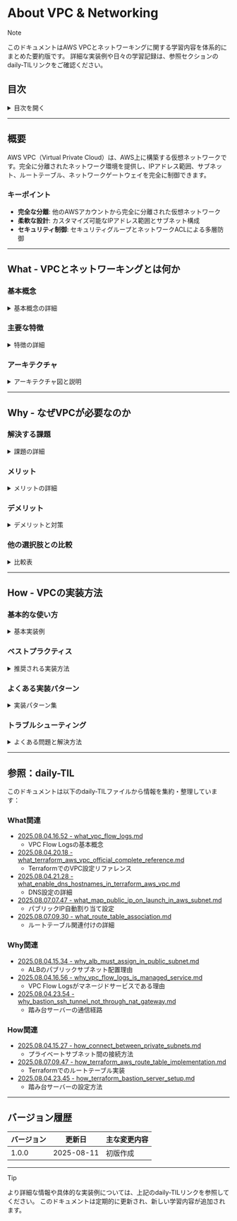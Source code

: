 # About VPC & Networking

> [!NOTE]
> このドキュメントはAWS VPCとネットワーキングに関する学習内容を体系的にまとめた要約版です。
> 詳細な実装例や日々の学習記録は、参照セクションのdaily-TILリンクをご確認ください。

## 目次

<details>
<summary>目次を開く</summary>

- [About VPC \& Networking](#about-vpc--networking)
  - [目次](#目次)
  - [概要](#概要)
    - [キーポイント](#キーポイント)
  - [What - VPCとネットワーキングとは何か](#what---vpcとネットワーキングとは何か)
    - [基本概念](#基本概念)
      - [定義](#定義)
      - [構成要素](#構成要素)
    - [主要な特徴](#主要な特徴)
    - [アーキテクチャ](#アーキテクチャ)
      - [レイヤー構成](#レイヤー構成)
      - [データフロー](#データフロー)
  - [Why - なぜVPCが必要なのか](#why---なぜvpcが必要なのか)
    - [解決する課題](#解決する課題)
      - [従来の問題点](#従来の問題点)
      - [VPCによる解決策](#vpcによる解決策)
    - [メリット](#メリット)
      - [ビジネス面のメリット](#ビジネス面のメリット)
      - [技術面のメリット](#技術面のメリット)
    - [デメリット](#デメリット)
    - [他の選択肢との比較](#他の選択肢との比較)
  - [How - VPCの実装方法](#how---vpcの実装方法)
    - [基本的な使い方](#基本的な使い方)
      - [セットアップ](#セットアップ)
      - [基本的な実装](#基本的な実装)
      - [実行例](#実行例)
    - [ベストプラクティス](#ベストプラクティス)
      - [1. CIDR設計](#1-cidr設計)
      - [2. セキュリティグループの階層化](#2-セキュリティグループの階層化)
      - [3. VPC Flow Logsの有効化](#3-vpc-flow-logsの有効化)
    - [よくある実装パターン](#よくある実装パターン)
      - [パターン1: 3層アーキテクチャ](#パターン1-3層アーキテクチャ)
      - [パターン2: ハブ\&スポーク](#パターン2-ハブスポーク)
      - [パターン3: マルチリージョン](#パターン3-マルチリージョン)
    - [トラブルシューティング](#トラブルシューティング)
      - [エラー1: サブネット間の通信不可](#エラー1-サブネット間の通信不可)
      - [エラー2: インターネットアクセス不可](#エラー2-インターネットアクセス不可)
      - [エラー3: DNS解決の失敗](#エラー3-dns解決の失敗)
  - [参照：daily-TIL](#参照daily-til)
    - [What関連](#what関連)
    - [Why関連](#why関連)
    - [How関連](#how関連)
  - [バージョン履歴](#バージョン履歴)

</details>

---

## 概要

AWS VPC（Virtual Private Cloud）は、AWS上に構築する仮想ネットワークです。完全に分離されたネットワーク環境を提供し、IPアドレス範囲、サブネット、ルートテーブル、ネットワークゲートウェイを完全に制御できます。

### キーポイント

- **完全な分離**: 他のAWSアカウントから完全に分離された仮想ネットワーク
- **柔軟な設計**: カスタマイズ可能なIPアドレス範囲とサブネット構成
- **セキュリティ制御**: セキュリティグループとネットワークACLによる多層防御

---

## What - VPCとネットワーキングとは何か

### 基本概念

<details>
<summary>基本概念の詳細</summary>

VPCは、AWS上で論理的に分離されたセクションを作成し、定義した仮想ネットワーク内でAWSリソースを起動できるサービスです。

#### 定義

IPアドレス範囲の選択、サブネットの作成、ルートテーブルとネットワークゲートウェイの設定など、仮想ネットワーキング環境を完全に制御可能なサービス。

#### 構成要素

1. **VPC本体**
   - CIDR範囲: /16から/28まで
   - DNS設定: enable_dns_support, enable_dns_hostnames
   - テナンシー: default, dedicated, host

2. **サブネット**
   - パブリックサブネット: インターネットゲートウェイへの経路を持つ
   - プライベートサブネット: インターネットへの直接経路なし
   - map_public_ip_on_launch設定

3. **ルーティング**
   - ルートテーブル: トラフィックの経路を定義
   - ルートテーブル関連付け: サブネットとルートテーブルの紐付け

</details>

### 主要な特徴

<details>
<summary>特徴の詳細</summary>

1. **マルチAZ対応**
   - 複数のアベイラビリティゾーンにまたがるサブネット配置
   - 利点: 高可用性とフォールトトレランス

2. **セキュリティ層**
   - セキュリティグループ: インスタンスレベルのファイアウォール
   - ネットワークACL: サブネットレベルのファイアウォール
   - 利点: 多層防御による強固なセキュリティ

3. **監視機能**
   - VPC Flow Logs: トラフィックの記録と分析
   - 利点: セキュリティ監査とトラブルシューティング

</details>

### アーキテクチャ

<details>
<summary>アーキテクチャ図と説明</summary>

```mermaid
graph TB
    subgraph "VPC (10.0.0.0/16)"
        subgraph "Public Subnet (10.0.1.0/24)"
            ALB[Application Load Balancer]
            NAT[NAT Gateway]
            BASTION[Bastion Host]
        end
        
        subgraph "Private Subnet App (10.0.11.0/24)"
            ECS[ECS Fargate]
            EC2[EC2 Instances]
        end
        
        subgraph "Private Subnet DB (10.0.21.0/24)"
            RDS[(RDS)]
            CACHE[(ElastiCache)]
        end
    end
    
    IGW[Internet Gateway]
    INTERNET[Internet]
    
    INTERNET --> IGW
    IGW --> ALB
    ALB --> ECS
    ECS --> RDS
    EC2 --> NAT
    NAT --> IGW
```

#### レイヤー構成

- **パブリック層**: インターネットゲートウェイに接続、パブリックIP保有
- **プライベートアプリ層**: NATゲートウェイ経由でインターネットアクセス
- **プライベートDB層**: 完全に隔離、アプリ層からのみアクセス可能

#### データフロー

1. インターネットからALBへのインバウンドトラフィック
2. ALBからプライベートサブネットのアプリケーションへ転送
3. アプリケーションからデータベースへの内部通信
4. NATゲートウェイ経由でのアウトバウンド通信

</details>

---

## Why - なぜVPCが必要なのか

### 解決する課題

<details>
<summary>課題の詳細</summary>

#### 従来の問題点

1. **セキュリティの懸念**
   - 影響: パブリッククラウドでの分離不足
   - 例: 他テナントとのリソース共有によるリスク

2. **ネットワーク制御の欠如**
   - 影響: IPアドレス管理の困難さ
   - 例: オンプレミスとの統合時の制約

#### VPCによる解決策

- 完全に分離された仮想ネットワーク環境
- カスタマイズ可能なIPアドレス範囲
- オンプレミスとのVPN/Direct Connect接続

</details>

### メリット

<details>
<summary>メリットの詳細</summary>

#### ビジネス面のメリット

1. **コンプライアンス対応**
   - データの地理的分離とアクセス制御
   - 監査ログの完全な記録

2. **コスト最適化**
   - 必要なリソースのみにパブリックIP割り当て
   - NATゲートウェイの共有によるコスト削減

3. **災害対策**
   - マルチAZ構成による自動フェイルオーバー
   - バックアップサイトへの迅速な切り替え

#### 技術面のメリット

1. **ネットワーク分離**
   - 環境（開発/本番）の完全分離
   - マイクロサービス間の通信制御

2. **接続性**
   - オンプレミスとのハイブリッド構成
   - 複数VPC間のピアリング接続

</details>

### デメリット

<details>
<summary>デメリットと対策</summary>

| デメリット | 影響 | 対策 |
|-----------|------|------|
| 設計の複雑さ | 初期構築に時間がかかる | テンプレートやモジュールの活用 |
| IPアドレス枯渇 | 拡張性の制限 | 事前の適切なCIDR設計 |
| 通信コスト | リージョン間/AZ間の転送料金 | エンドポイント活用とトラフィック最適化 |

</details>

### 他の選択肢との比較

<details>
<summary>比較表</summary>

| 項目 | AWS VPC | Azure VNet | GCP VPC |
|------|---------|------------|---------|
| グローバル性 | リージョン単位 | リージョン単位 | グローバル |
| サブネット | AZ単位 | リージョン内自由 | リージョン単位 |
| ルーティング | ルートテーブル | システムルート+UDR | 自動+カスタム |
| 料金 | 無料（通信は有料） | 無料（通信は有料） | 無料（通信は有料） |

</details>

---

## How - VPCの実装方法

### 基本的な使い方

<details>
<summary>基本実装例</summary>

#### セットアップ

```bash
# AWS CLIでの確認
aws ec2 describe-vpcs
aws ec2 describe-subnets
```

#### 基本的な実装

```hcl
# VPCの作成
resource "aws_vpc" "main" {
  cidr_block           = "10.0.0.0/16"
  enable_dns_support   = true
  enable_dns_hostnames = true
  
  tags = {
    Name = "${var.project_name}-vpc-${var.environment}"
  }
}

# パブリックサブネット
resource "aws_subnet" "public" {
  count                   = length(var.availability_zones)
  vpc_id                  = aws_vpc.main.id
  cidr_block              = cidrsubnet(aws_vpc.main.cidr_block, 8, count.index)
  availability_zone       = var.availability_zones[count.index]
  map_public_ip_on_launch = true
  
  tags = {
    Name = "${var.project_name}-public-${var.availability_zones[count.index]}"
    Type = "public"
  }
}

# インターネットゲートウェイ
resource "aws_internet_gateway" "main" {
  vpc_id = aws_vpc.main.id
  
  tags = {
    Name = "${var.project_name}-igw"
  }
}
```

#### 実行例

```bash
# Terraformでの適用
terraform init
terraform plan -var-file=environments/prod.tfvars
terraform apply -auto-approve
```

</details>

### ベストプラクティス

<details>
<summary>推奨される実装方法</summary>

#### 1. CIDR設計

```hcl
locals {
  vpc_cidr = "10.0.0.0/16"
  
  # サブネット計画
  subnet_cidrs = {
    public  = ["10.0.1.0/24", "10.0.2.0/24", "10.0.3.0/24"]
    private = ["10.0.11.0/24", "10.0.12.0/24", "10.0.13.0/24"]
    db      = ["10.0.21.0/24", "10.0.22.0/24", "10.0.23.0/24"]
  }
}
```

**理由**: 将来の拡張を考慮した計画的なアドレス配分

#### 2. セキュリティグループの階層化

```hcl
# ALB用セキュリティグループ
resource "aws_security_group" "alb" {
  name_prefix = "${var.project_name}-alb-"
  vpc_id      = aws_vpc.main.id
  
  ingress {
    from_port   = 443
    to_port     = 443
    protocol    = "tcp"
    cidr_blocks = ["0.0.0.0/0"]
  }
}

# アプリ用セキュリティグループ
resource "aws_security_group" "app" {
  name_prefix = "${var.project_name}-app-"
  vpc_id      = aws_vpc.main.id
  
  ingress {
    from_port       = 80
    to_port         = 80
    protocol        = "tcp"
    security_groups = [aws_security_group.alb.id]
  }
}
```

**理由**: 最小権限の原則に基づく段階的なアクセス制御

#### 3. VPC Flow Logsの有効化

```hcl
resource "aws_flow_log" "main" {
  iam_role_arn    = aws_iam_role.flow_log.arn
  log_destination = aws_s3_bucket.flow_log.arn
  traffic_type    = "ALL"
  vpc_id          = aws_vpc.main.id
  
  tags = {
    Name = "${var.project_name}-flow-logs"
  }
}
```

**理由**: セキュリティ監査とトラブルシューティングの効率化

</details>

### よくある実装パターン

<details>
<summary>実装パターン集</summary>

#### パターン1: 3層アーキテクチャ

**用途**: Web-App-DBの標準的な3層構成

```mermaid
graph TB
    subgraph "3-Tier Architecture"
        subgraph "Web Tier"
            ALB[ALB]
        end
        subgraph "App Tier"
            ECS1[ECS Task 1]
            ECS2[ECS Task 2]
        end
        subgraph "Data Tier"
            RDS[(RDS Primary)]
            RDS_R[(RDS Replica)]
        end
        
        ALB --> ECS1
        ALB --> ECS2
        ECS1 --> RDS
        ECS2 --> RDS
        RDS --> RDS_R
    end
```

#### パターン2: ハブ&スポーク

**用途**: 複数VPCの集中管理

```mermaid
graph TB
    subgraph "Hub VPC"
        TGW[Transit Gateway]
        SHARED[Shared Services]
    end
    
    subgraph "Spoke VPC 1"
        APP1[Application 1]
    end
    
    subgraph "Spoke VPC 2"
        APP2[Application 2]
    end
    
    subgraph "On-Premises"
        DC[Data Center]
    end
    
    APP1 -.-> TGW
    APP2 -.-> TGW
    TGW -.-> SHARED
    DC -.VPN.-> TGW
```

#### パターン3: マルチリージョン

**用途**: グローバル展開とDR対策

```hcl
# リージョン間VPCピアリング
resource "aws_vpc_peering_connection" "tokyo_to_osaka" {
  peer_vpc_id   = aws_vpc.osaka.id
  vpc_id        = aws_vpc.tokyo.id
  peer_region   = "ap-northeast-3"
  
  tags = {
    Name = "tokyo-osaka-peering"
  }
}
```

</details>

### トラブルシューティング

<details>
<summary>よくある問題と解決方法</summary>

#### エラー1: サブネット間の通信不可

**原因**: セキュリティグループまたはネットワークACLの設定ミス
**解決方法**:

```bash
# セキュリティグループの確認
aws ec2 describe-security-groups --group-ids sg-xxxxxx

# ネットワークACLの確認
aws ec2 describe-network-acls --network-acl-ids acl-xxxxxx

# VPC Flow Logsで通信を確認
aws logs tail /aws/vpc/flowlogs --follow
```

#### エラー2: インターネットアクセス不可

**原因**: ルートテーブルの設定不足
**解決方法**:

```hcl
# パブリックサブネット用ルート
resource "aws_route" "public_internet" {
  route_table_id         = aws_route_table.public.id
  destination_cidr_block = "0.0.0.0/0"
  gateway_id             = aws_internet_gateway.main.id
}

# プライベートサブネット用ルート
resource "aws_route" "private_nat" {
  route_table_id         = aws_route_table.private.id
  destination_cidr_block = "0.0.0.0/0"
  nat_gateway_id         = aws_nat_gateway.main.id
}
```

#### エラー3: DNS解決の失敗

**原因**: VPCのDNS設定が無効
**解決方法**:

```bash
# VPCのDNS設定を確認
aws ec2 describe-vpcs --vpc-ids vpc-xxxxxx \
  --query 'Vpcs[0].[EnableDnsSupport,EnableDnsHostnames]'

# DNS設定を有効化
aws ec2 modify-vpc-attribute --vpc-id vpc-xxxxxx \
  --enable-dns-support
aws ec2 modify-vpc-attribute --vpc-id vpc-xxxxxx \
  --enable-dns-hostnames
```

</details>

---

## 参照：daily-TIL

このドキュメントは以下のdaily-TILファイルから情報を集約・整理しています：

### What関連

- [2025.08.04.16.52 - what_vpc_flow_logs.md](../daily/2025.08.04.16.52_what_vpc_flow_logs.md)
  - VPC Flow Logsの基本概念
- [2025.08.04.20.18 - what_terraform_aws_vpc_official_complete_reference.md](../daily/2025.08.04.20.18_what_terraform_aws_vpc_official_complete_reference.md)
  - TerraformでのVPC設定リファレンス
- [2025.08.04.21.28 - what_enable_dns_hostnames_in_terraform_aws_vpc.md](../daily/2025.08.04.21.28_what_enable_dns_hostnames_in_terraform_aws_vpc.md)
  - DNS設定の詳細
- [2025.08.07.07.47 - what_map_public_ip_on_launch_in_aws_subnet.md](../daily/2025.08.07.07.47_what_map_public_ip_on_launch_in_aws_subnet.md)
  - パブリックIP自動割り当て設定
- [2025.08.07.09.30 - what_route_table_association.md](../daily/2025.08.07.09.30_what_route_table_association.md)
  - ルートテーブル関連付けの詳細

### Why関連

- [2025.08.04.15.34 - why_alb_must_assign_in_public_subnet.md](../daily/2025.08.04.15.34_why_alb_must_assign_in_public_subnet.md)
  - ALBのパブリックサブネット配置理由
- [2025.08.04.16.56 - why_vpc_flow_logs_is_managed_service.md](../daily/2025.08.04.16.56_why_vpc_flow_logs_is_managed_service.md)
  - VPC Flow Logsがマネージドサービスである理由
- [2025.08.04.23.54 - why_bastion_ssh_tunnel_not_through_nat_gateway.md](../daily/2025.08.04.23.54_why_bastion_ssh_tunnel_not_through_nat_gateway.md)
  - 踏み台サーバーの通信経路

### How関連

- [2025.08.04.15.27 - how_connect_between_private_subnets.md](../daily/2025.08.04.15.27_how_connect_between_private_subnets.md)
  - プライベートサブネット間の接続方法
- [2025.08.07.09.47 - how_terraform_aws_route_table_implementation.md](../daily/2025.08.07.09.47_how_terraform_aws_route_table_implementation.md)
  - Terraformでのルートテーブル実装
- [2025.08.04.23.45 - how_terraform_bastion_server_setup.md](../daily/2025.08.04.23.45_how_terraform_bastion_server_setup.md)
  - 踏み台サーバーの設定方法

---

## バージョン履歴

| バージョン | 更新日 | 主な変更内容 |
|-----------|---------|-------------|
| 1.0.0 | 2025-08-11 | 初版作成 |

---

> [!TIP]
> より詳細な情報や具体的な実装例については、上記のdaily-TILリンクを参照してください。
> このドキュメントは定期的に更新され、新しい学習内容が追加されます。
